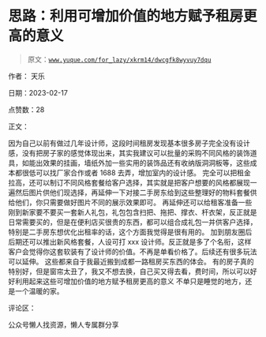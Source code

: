 # 思路：利用可增加价值的地方赋予租房更高的意义

> 原文：[`www.yuque.com/for_lazy/xkrm14/dwcgfk8wyvuy7dqu`](https://www.yuque.com/for_lazy/xkrm14/dwcgfk8wyvuy7dqu)

作者： 天乐

日期：2023-02-17

点赞数：28

正文：

因为自己以前有做过几年设计师，这段时间租房发现基本很多房子完全没有设计感，没有把房子家的感觉体现出来，其实我建议可以批量的采购不同风格的装饰道具，如能出效果的挂画，墙纸外加一些实用的装饰品还有收纳版洞洞板等，这些成本都很低可以找厂家合作或者 1688 去弄，增加室内的设计感。 完全可以把租金拉高，还可以制订不同风格套餐给客户选择，其实就是把客户想要的风格都展现一遍然后图片供他们现选择，再延伸一下对接二手房东给到这些整理好的物料套餐供给他们，你只需要做好图片不同的展示效果即可。 再延伸还可以给租客准备一些刚到新家要不要买一套新人礼包，礼包包含扫把、拖把、撑衣、杆衣架，反正就是日常需要买的，但是在便利店买很贵的东西，都可以组合成礼包一并供客户选择，特别是二手房东想优化出租率的话，这个方面我觉得是很有用的。 加到朋友圈后后期还可以推出新风格套餐，人设可打 xxx 设计师。反正就是多了个名衔，这样客户会觉得你这套软装有了设计师的价值。不再是单看价格了。后续还有很多玩法可以延伸。 这些都来自于我最近搬到成都一路租房买东西的体会。 有的房子真的特别好，但是窗帘太丑了，我又不想去换，自己买又得去看，费时间，所以可以好好利用起来这些可增加价值的地方赋予租房更高的意义 不单只是睡觉的地方，还是一个温暖的家。

评论区：

公众号懒人找资源，懒人专属群分享

